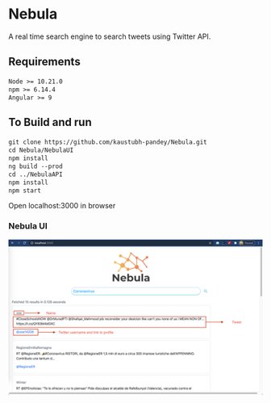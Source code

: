 # Nebula
A real time search engine to search tweets using Twitter API.
## Requirements
```
Node >= 10.21.0
npm >= 6.14.4
Angular >= 9
```
## To Build and run
```
git clone https://github.com/kaustubh-pandey/Nebula.git
cd Nebula/NebulaUI
npm install
ng build --prod
cd ../NebulaAPI
npm install
npm start
```
Open localhost:3000 in browser


### Nebula UI 

![NebulaUI](https://github.com/kaustubh-pandey/Nebula/blob/master/NebulaUIScreenshot.png)

